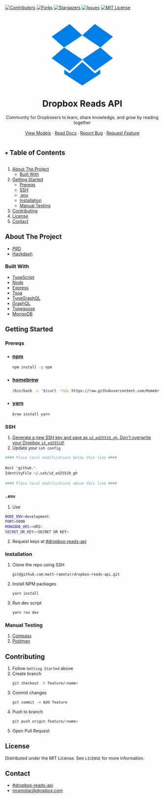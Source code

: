 [![Contributors][contributors-shield]][contributors-url]
[![Forks][forks-shield]][forks-url]
[![Stargazers][stars-shield]][stars-url]
[![Issues][issues-shield]][issues-url]
[![MIT License][license-shield]][license-url]


<!-- PROJECT LOGO -->
<br />
<p align="center">
  <a href="https://github.com/matt-ramotar/dropbox-reads-api">
    <img src="public/logo.png" alt="Logo" width="200" height="200">
  </a>

  <h1 align="center">Dropbox Reads API</h3>
  <p align="center">
    Community for Dropboxers to learn, share knowledge, and grow by reading together
    <br />
    <br />
    <a href="https://models.dropboxreads.com">View Models</a>
    ·
    <a href="https://docs.dropboxreads.com">Read Docs</a>
    ·
    <a href="https://github.com/matt-ramotar/dropbox-reads-api/issues">Report Bug</a>
    ·
    <a href="https://github.com/matt-ramotar/dropbox-reads-api/issues">Request Feature</a>
  </p>
</p>



<!-- TABLE OF CONTENTS -->
<details open="open">
  <summary><h2 style="display: inline-block">Table of Contents</h2></summary>
  <ol>
    <li>
      <a href="#about-the-project">About The Project</a>
      <ul>
        <li><a href="#built-with">Built With</a></li>
      </ul>
    </li>
    <li>
      <a href="#getting-started">Getting Started</a>
      <ul>
        <li><a href="#prereqs">Prereqs</a></li>
        <li><a href="#ssh">SSH</a></li>
        <li><a href="#env">.env</a></li>
        <li><a href="#installation">Installation</a></li>
        <li><a href="#manual-testing">Manual Testing</a></li>
      </ul>
    </li>
    <li><a href="#contributing">Contributing</a></li>
    <li><a href="#license">License</a></li>
    <li><a href="#contact">Contact</a></li>
  </ol>
</details>



<!-- ABOUT THE PROJECT -->
## About The Project
- [PRD](https://www.dropbox.com/scl/fi/7qrvxsus73rvccz35bagx/Hackweek-Dropbox-Reads.paper?dl=0&rlkey=4z8v8zdmcj4k7xuerg2yl8w8e)
- [Hackdash](https://app.dropboxer.net/hackdash/2021/projects/4199)

### Built With

* [TypeScript](https://www.typescriptlang.org/docs/)
* [Node](https://nodejs.org/en/)
* [Express](https://expressjs.com/en/starter/installing.html)
* [Tsoa](https://tsoa-community.github.io/docs/getting-started.html)
* [TypeGraphQL](https://typegraphql.com/docs/introduction.html)
* [GraphQL](https://graphql.org/learn/)
* [Typegoose](https://typegoose.github.io/typegoose/docs/guides/quick-start-guide)
* [MongoDB](https://www.mongodb.com/basics/clusters)

<!-- GETTING STARTED -->
## Getting Started
### Prereqs
* ### [npm](https://docs.npmjs.com/downloading-and-installing-node-js-and-npm)

  ```sh
  npm install -g npm
  ```
* ### [homebrew](https://brew.sh/)

  ```sh
  /bin/bash -c "$(curl -fsSL https://raw.githubusercontent.com/Homebrew/install/HEAD/install.sh)"
  ```

* ### [yarn](https://classic.yarnpkg.com/en/docs/install/#mac-stable)

  ```sh
  brew install yarn
  ```

### SSH
1. [Generate a new SSH key and save as `id_ed25519_gh`. Don't overwrite your Dropbox `id_ed25519`!](https://docs.github.com/en/github/authenticating-to-github/connecting-to-github-with-ssh/generating-a-new-ssh-key-and-adding-it-to-the-ssh-agent)
2. Update your `ssh config`
  ```sh
  #### Place local modifications below this line ####

  Host *github.*
  IdentityFile ~/.ssh/id_ed25519_gh

  #### Place local modifications above this line ####
  ```

### `.env`
1. Use
```sh
NODE_ENV=development
PORT=5000
MONGODB_URI=<URI>
SECRET_OR_KEY=<SECRET OR KEY>
```

2. Request keys at [#dropbox-reads-api](https://dropbox.slack.com/archives/C028DPBR9H6)

### Installation

1. Clone the repo using SSH
   ```sh
   git@github.com:matt-ramotar/dropbox-reads-api.git
   ```
2. Install NPM packages
   ```sh
   yarn install
   ```
3. Run dev script
   ```sh
   yarn run dev
   ```

### Manual Testing

1. [Compass](https://www.mongodb.com/try/download/compass)
2. [Postman](https://www.postman.com/downloads/)

<!-- CONTRIBUTING -->
## Contributing

1. Follow `Getting Started` above
2. Create branch
   ```sh
   git checkout -b feature/<name>
   ```
3. Commit changes
   ```sh
   git commit -m Add feature
   ```
4. Push to branch
   ```sh
   git push origin feature/<name>
   ```
5. Open Pull Request


<!-- LICENSE -->
## License

Distributed under the MIT License. See `LICENSE` for more information.


<!-- CONTACT -->
## Contact
- [#dropbox-reads-api](https://dropbox.slack.com/archives/C028DPBR9H6)
- mramotar@dropbox.com

<!-- MARKDOWN LINKS & IMAGES -->
<!-- https://www.markdownguide.org/basic-syntax/#reference-style-links -->
[contributors-shield]: https://img.shields.io/github/contributors/matt-ramotar/dropbox-reads-api.svg?style=for-the-badge
[contributors-url]: https://github.com/matt-ramotar/dropbox-reads-api/graphs/contributors
[forks-shield]: https://img.shields.io/github/forks/matt-ramotar/dropbox-reads-api.svg?style=for-the-badge
[forks-url]: https://github.com/matt-ramotar/dropbox-reads-api/network/members
[stars-shield]: https://img.shields.io/github/stars/matt-ramotar/dropbox-reads-api.svg?style=for-the-badge
[stars-url]: https://github.com/matt-ramotar/dropbox-reads-api/stargazers
[issues-shield]: https://img.shields.io/github/issues/matt-ramotar/dropbox-reads-api.svg?style=for-the-badge
[issues-url]: https://github.com/matt-ramotar/dropbox-reads-api/issues
[license-shield]: https://img.shields.io/github/license/matt-ramotar/dropbox-reads-api.svg?style=for-the-badge
[license-url]: https://github.com/matt-ramotar/dropbox-reads-api/blob/master/LICENSE

